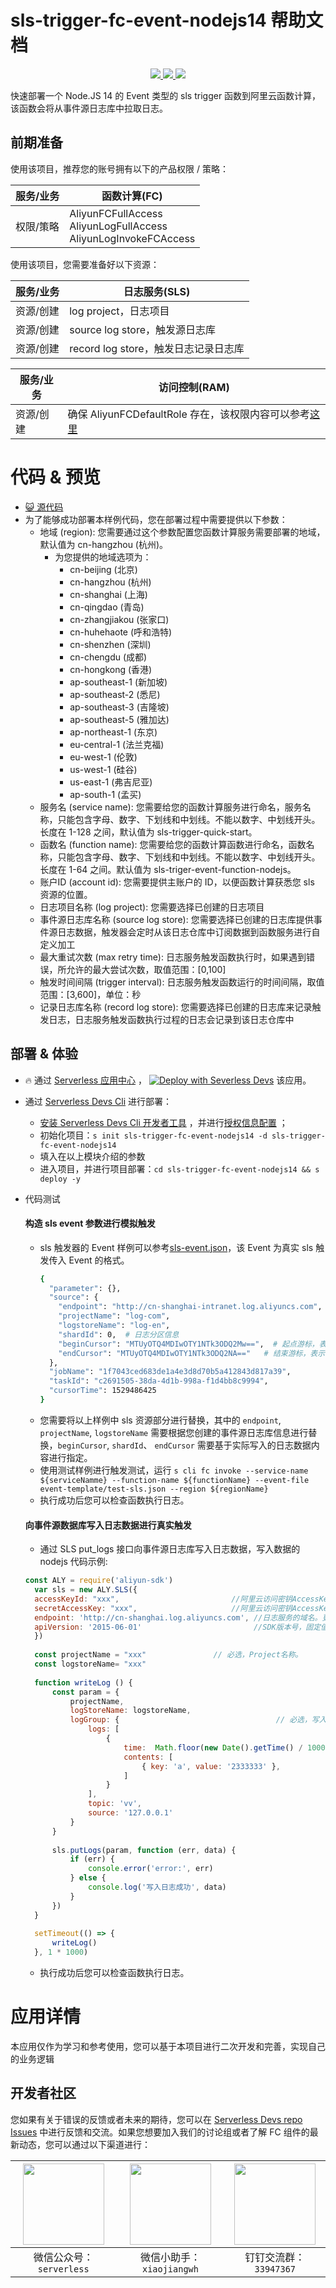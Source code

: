 # sls-trigger-fc-event-nodejs14 帮助文档

<p align="center" class="flex justify-center">
    <a href="https://www.serverless-devs.com" class="ml-1">
    <img src="http://editor.devsapp.cn/icon?package=sls-trigger-fc-event-nodejs14&type=packageType">
  </a>
  <a href="http://www.devsapp.cn/details.html?name=sls-trigger-fc-event-nodejs14" class="ml-1">
    <img src="http://editor.devsapp.cn/icon?package=sls-trigger-fc-event-nodejs14&type=packageVersion">
  </a>
  <a href="http://www.devsapp.cn/details.html?name=sls-trigger-fc-event-nodejs14" class="ml-1">
    <img src="http://editor.devsapp.cn/icon?package=sls-trigger-fc-event-nodejs14&type=packageDownload">
  </a>
</p>

<description>

快速部署一个 Node.JS 14 的 Event 类型的 sls trigger 函数到阿里云函数计算，该函数会将从事件源日志库中拉取日志。

</description>

## 前期准备
使用该项目，推荐您的账号拥有以下的产品权限 / 策略：

| 服务/业务 | 函数计算(FC) |     
| --- |  --- |   
| 权限/策略 | AliyunFCFullAccess<br>AliyunLogFullAccess<br>AliyunLogInvokeFCAccess |  

使用该项目，您需要准备好以下资源：

| 服务/业务 | 日志服务(SLS) |     
| --- |  --- |   
| 资源/创建 | log project，日志项目 |  
| 资源/创建 | source log store，触发源日志库  |
| 资源/创建 | record log store，触发日志记录日志库  |

| 服务/业务 | 访问控制(RAM) |     
| --- |  --- |   
| 资源/创建 | 确保 AliyunFCDefaultRole 存在，该权限内容可以参考[这里](https://help.aliyun.com/document_detail/181589.html) |  


<codepre id="codepre">

# 代码 & 预览

- [ :smiley_cat:  源代码](https://github.com/devsapp/start-fc/blob/main/event-function/sls-trigger-fc-event-nodejs14)
- 为了能够成功部署本样例代码，您在部署过程中需要提供以下参数：
    - 地域 (region): 您需要通过这个参数配置您函数计算服务需要部署的地域，默认值为 cn-hangzhou (杭州)。
        - 为您提供的地域选项为：
            - cn-beijing (北京)
            - cn-hangzhou (杭州)
            - cn-shanghai (上海)
            - cn-qingdao (青岛)
            - cn-zhangjiakou (张家口)
            - cn-huhehaote (呼和浩特)
            - cn-shenzhen (深圳)
            - cn-chengdu (成都)
            - cn-hongkong (香港)
            - ap-southeast-1 (新加坡)
            - ap-southeast-2 (悉尼)
            - ap-southeast-3 (吉隆坡)
            - ap-southeast-5 (雅加达)
            - ap-northeast-1 (东京)
            - eu-central-1 (法兰克福)
            - eu-west-1 (伦敦)
            - us-west-1 (硅谷)
            - us-east-1 (弗吉尼亚)
            - ap-south-1 (孟买)
    - 服务名 (service name): 您需要给您的函数计算服务进行命名，服务名称，只能包含字母、数字、下划线和中划线。不能以数字、中划线开头。长度在 1-128 之间，默认值为 sls-trigger-quick-start。
    - 函数名 (function name): 您需要给您的函数计算函数进行命名，函数名称，只能包含字母、数字、下划线和中划线。不能以数字、中划线开头。长度在 1-64 之间。默认值为 sls-triger-event-function-nodejs。
    - 账户ID (account id): 您需要提供主账户的 ID，以便函数计算获悉您 sls 资源的位置。
    - 日志项目名称 (log project): 您需要选择已创建的日志项目
    - 事件源日志库名称 (source log store): 您需要选择已创建的日志库提供事件源日志数据，触发器会定时从该日志仓库中订阅数据到函数服务进行自定义加工
    - 最大重试次数 (max retry time): 日志服务触发函数执行时，如果遇到错误，所允许的最大尝试次数，取值范围：[0,100]
    - 触发时间间隔 (trigger interval): 日志服务触发函数运行的时间间隔，取值范围：[3,600]，单位：秒
    - 记录日志库名称 (record log store): 您需要选择已创建的日志库来记录触发日志，日志服务触发函数执行过程的日志会记录到该日志仓库中


</codepre>

<deploy>

## 部署 & 体验

<appcenter>

-  :fire:  通过 [Serverless 应用中心](https://fcnext.console.aliyun.com/applications/create?template=sls-trigger-fc-event-nodejs14) ，
   [![Deploy with Severless Devs](https://img.alicdn.com/imgextra/i1/O1CN01w5RFbX1v45s8TIXPz_!!6000000006118-55-tps-95-28.svg)](https://fcnext.console.aliyun.com/applications/create?template=sls-trigger-fc-event-nodejs14)  该应用。

</appcenter>

- 通过 [Serverless Devs Cli](https://www.serverless-devs.com/serverless-devs/install) 进行部署：
    - [安装 Serverless Devs Cli 开发者工具](https://www.serverless-devs.com/serverless-devs/install) ，并进行[授权信息配置](https://www.serverless-devs.com/fc/config) ；
    - 初始化项目：`s init sls-trigger-fc-event-nodejs14 -d sls-trigger-fc-event-nodejs14`
    - 填入在以上模块介绍的参数
    - 进入项目，并进行项目部署：`cd sls-trigger-fc-event-nodejs14 && s deploy -y`

- 代码测试

  #### 构造 sls event 参数进行模拟触发

    - sls 触发器的 Event 样例可以参考[sls-event.json](./event-template/sls-event.json)，该 Event 为真实 sls 触发传入 Event 的格式。
      ```bash
      {
        "parameter": {},
        "source": {
          "endpoint": "http://cn-shanghai-intranet.log.aliyuncs.com",
          "projectName": "log-com",
          "logstoreName": "log-en",
          "shardId": 0,  # 日志分区信息
          "beginCursor": "MTUyOTQ4MDIwOTY1NTk3ODQ2Mw==",  # 起点游标，表示从什么位置开始读取数据
          "endCursor": "MTUyOTQ4MDIwOTY1NTk3ODQ2NA=="   # 结束游标，表示读取数据到什么地方结束
        },
        "jobName": "1f7043ced683de1a4e3d8d70b5a412843d817a39",
        "taskId": "c2691505-38da-4d1b-998a-f1d4bb8c9994",
        "cursorTime": 1529486425
      }
      ```
    - 您需要将以上样例中 sls 资源部分进行替换，其中的 `endpoint`, `projectName`, `logstoreName` 需要根据您创建的事件源日志库信息进行替换，`beginCursor`, `shardId`、 `endCursor` 需要基于实际写入的日志数据内容进行指定。
    - 使用测试样例进行触发测试，运行 `s cli fc invoke --service-name ${serviceNamme} --function-name ${functionName} --event-file event-template/test-sls.json --region ${regionName}`
    - 执行成功后您可以检查函数执行日志。

  #### 向事件源数据库写入日志数据进行真实触发

    - 通过 SLS put_logs 接口向事件源日志库写入日志数据，写入数据的 nodejs 代码示例:
  ```javascript
  const ALY = require('aliyun-sdk')
    var sls = new ALY.SLS({
    accessKeyId: "xxx",                         //阿里云访问密钥AccessKey ID。更多信息，请参见访问密钥。阿里云账号AccessKey拥有所有API的访问权限，风险很高。强烈建议您创建并使用RAM用户进行API访问或日常运维。
    secretAccessKey: "xxx",                     //阿里云访问密钥AccessKey Secret。
    endpoint: 'http://cn-shanghai.log.aliyuncs.com', //日志服务的域名。更多信息，请参见服务入口。此处以杭州为例，其它地域请根据实际情况填写。
    apiVersion: '2015-06-01'                         //SDK版本号，固定值。
    })
    
    const projectName = "xxx"               // 必选，Project名称。
    const logstoreName= "xxx"
    
    function writeLog () {
        const param = {
            projectName,
            logStoreName: logstoreName,
            logGroup: {                                   // 必选，写入的日志数据。
                logs: [
                    {
                        time:  Math.floor(new Date().getTime() / 1000),
                        contents: [
                            { key: 'a', value: '2333333' },
                        ]
                    }
                ],
                topic: 'vv',
                source: '127.0.0.1'
            }
        }
        
        sls.putLogs(param, function (err, data) {
            if (err) {
                console.error('error:', err)
            } else {
                console.log('写入日志成功', data)
            }
        })
    }
    
    setTimeout(() => {
        writeLog()
    }, 1 * 1000)

  ```
    - 执行成功后您可以检查函数执行日志。

</deploy>

<appdetail id="flushContent">

# 应用详情



本应用仅作为学习和参考使用，您可以基于本项目进行二次开发和完善，实现自己的业务逻辑



</appdetail>

<devgroup>

## 开发者社区

您如果有关于错误的反馈或者未来的期待，您可以在 [Serverless Devs repo Issues](https://github.com/serverless-devs/serverless-devs/issues) 中进行反馈和交流。如果您想要加入我们的讨论组或者了解 FC 组件的最新动态，您可以通过以下渠道进行：

<p align="center">

| <img src="https://serverless-article-picture.sls-cn-hangzhou.aliyuncs.com/1635407298906_20211028074819117230.png" width="130px" > | <img src="https://serverless-article-picture.sls-cn-hangzhou.aliyuncs.com/1635407044136_20211028074404326599.png" width="130px" > | <img src="https://serverless-article-picture.sls-cn-hangzhou.aliyuncs.com/1635407252200_20211028074732517533.png" width="130px" > |
|--- | --- | --- |
| <center>微信公众号：`serverless`</center> | <center>微信小助手：`xiaojiangwh`</center> | <center>钉钉交流群：`33947367`</center> | 

</p>

</devgroup>
